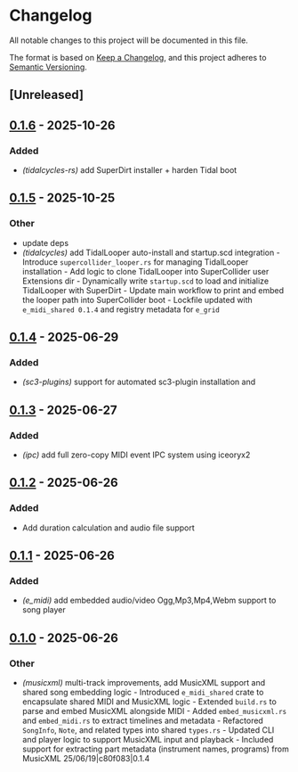 # Changelog

All notable changes to this project will be documented in this file.

The format is based on [Keep a Changelog](https://keepachangelog.com/en/1.0.0/),
and this project adheres to [Semantic Versioning](https://semver.org/spec/v2.0.0.html).

## [Unreleased]

## [0.1.6](https://github.com/davehorner/e_midi/compare/e_midi_shared-v0.1.5...e_midi_shared-v0.1.6) - 2025-10-26

### Added

- *(tidalcycles-rs)* add SuperDirt installer + harden Tidal boot

## [0.1.5](https://github.com/davehorner/e_midi/compare/e_midi_shared-v0.1.4...e_midi_shared-v0.1.5) - 2025-10-25

### Other

- update deps
- *(tidalcycles)* add TidalLooper auto-install and startup.scd integration  - Introduce `supercollider_looper.rs` for managing TidalLooper installation - Add logic to clone TidalLooper into SuperCollider user Extensions dir - Dynamically write `startup.scd` to load and initialize TidalLooper with SuperDirt - Update main workflow to print and embed the looper path into SuperCollider boot - Lockfile updated with `e_midi_shared 0.1.4` and registry metadata for `e_grid`

## [0.1.4](https://github.com/davehorner/e_midi/compare/e_midi_shared-v0.1.3...e_midi_shared-v0.1.4) - 2025-06-29

### Added

- *(sc3-plugins)* support for automated sc3-plugin installation and

## [0.1.3](https://github.com/davehorner/e_midi/compare/e_midi_shared-v0.1.2...e_midi_shared-v0.1.3) - 2025-06-27

### Added

- *(ipc)* add full zero-copy MIDI event IPC system using iceoryx2

## [0.1.2](https://github.com/davehorner/e_midi/compare/e_midi_shared-v0.1.1...e_midi_shared-v0.1.2) - 2025-06-26

### Added

- Add duration calculation and audio file support

## [0.1.1](https://github.com/davehorner/e_midi/compare/e_midi_shared-v0.1.0...e_midi_shared-v0.1.1) - 2025-06-26

### Added

- *(e_midi)* add embedded audio/video Ogg,Mp3,Mp4,Webm  support to song player

## [0.1.0](https://github.com/davehorner/e_midi/releases/tag/e_midi_shared-v0.1.0) - 2025-06-26

### Other

- *(musicxml)* multi-track improvements, add MusicXML support and shared song embedding logic  - Introduced `e_midi_shared` crate to encapsulate shared MIDI and MusicXML logic - Extended `build.rs` to parse and embed MusicXML alongside MIDI - Added `embed_musicxml.rs` and `embed_midi.rs` to extract timelines and metadata - Refactored `SongInfo`, `Note`, and related types into shared `types.rs` - Updated CLI and player logic to support MusicXML input and playback - Included support for extracting part metadata (instrument names, programs) from MusicXML  25/06/19|c80f083|0.1.4
